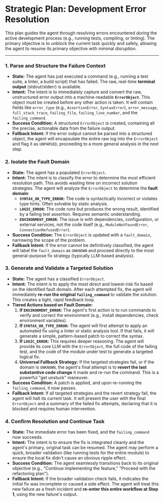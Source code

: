 # Strategic Plan: Development Error Resolution

This plan guides the agent through resolving errors encountered *during* the active development process (e.g., running tests, compiling, or linting). The primary objective is to unblock the current task quickly and safely, allowing the agent to resume its primary objective with minimal disruption.

---

### 1. Parse and Structure the Failure Context

*   **State:** The agent has just executed a command (e.g., running a test suite, a linter, a build script) that has failed. The raw, real-time **terminal output** (stdout/stderr) is available.
*   **Intent:** The intent is to immediately capture and convert the raw, unstructured error output into a machine-readable **`ErrorObject`**. This object must be created before any other action is taken. It will contain fields like `error_type` (e.g., `AssertionError`, `SyntaxError`), `error_message`, `full_stack_trace`, `failing_file`, `failing_line_number`, and the `failing_command`.
*   **Success Condition:** A structured `ErrorObject` is created, containing all the precise, actionable data from the failure output.
*   **Fallback Intent:** If the error output cannot be parsed into a structured object, the agent will encapsulate the entire raw log into the `ErrorObject` and flag it as `UNPARSED`, proceeding to a more general analysis in the next step.

### 2. Isolate the Fault Domain

*   **State:** The agent has a populated `ErrorObject`.
*   **Intent:** The intent is to classify the error to determine the most efficient resolution path. This avoids wasting time on incorrect solution strategies. The agent will analyze the `ErrorObject` to determine the **fault domain**:
    *   **`SYNTAX_OR_TYPE_ERROR`:** The code is syntactically incorrect or violates type hints. Often solvable by static analysis.
    *   **`LOGIC_ERROR`:** The code runs but produces the wrong result, identified by a failing test assertion. Requires semantic understanding.
    *   **`ENVIRONMENT_ERROR`:** The issue is with dependencies, configuration, or external services, not the code itself (e.g., `ModuleNotFoundError`, `ConnectionRefusedError`).
*   **Success Condition:** The `ErrorObject` is updated with a `fault_domain`, narrowing the scope of the problem.
*   **Fallback Intent:** If the error cannot be definitively classified, the agent will label the `fault_domain` as `UNKNOWN` and proceed directly to the most general-purpose fix strategy (typically LLM-based analysis).

### 3. Generate and Validate a Targeted Solution

*   **State:** The agent has a classified `ErrorObject`.
*   **Intent:** The intent is to apply the most direct and lowest-risk fix based on the identified fault domain. After each attempted fix, the agent will immediately **re-run the original `failing_command`** to validate the solution. This creates a tight, rapid feedback loop.
*   **Tiered Actions based on Fault Domain:**
    1.  **If `ENVIRONMENT_ERROR`:** The agent's first action is to run commands to verify and correct the environment (e.g., install dependencies, check environment variables).
    2.  **If `SYNTAX_OR_TYPE_ERROR`:** The agent will first attempt to apply an automated fix using a linter or static analysis tool. If that fails, it will generate a simple, pattern-based patch to correct the syntax.
    3.  **If `LOGIC_ERROR`:** This requires deeper reasoning. The agent will provide its core LLM with the `ErrorObject`, the full code of the failing test, and the code of the module under test to generate a targeted logical fix.
    4.  **Universal Fallback Strategy:** If the targeted strategies fail, or if the domain is `UNKNOWN`, the agent's final attempt is to **revert the last substantive code change** it made and re-run the command. This is a powerful "get unstuck" maneuver.
*   **Success Condition:** A patch is applied, and upon re-running the `failing_command`, it now passes.
*   **Fallback Intent:** If all targeted strategies and the revert strategy fail, the agent will halt its current task. It will present the user with the final `ErrorObject` and a summary of the failed fix attempts, declaring that it is blocked and requires human intervention.

### 4. Confirm Resolution and Continue Task

*   **State:** The immediate error has been fixed, and the `failing_command` now succeeds.
*   **Intent:** The intent is to ensure the fix is integrated cleanly and the agent's primary, original task can be resumed. The agent may perform a quick, broader validation (like running tests for the entire module) to ensure the local fix didn't cause an obvious ripple effect.
*   **Success Condition:** The agent seamlessly transitions back to its original objective (e.g., "Continue implementing the feature," "Proceed with the refactoring plan").
*   **Fallback Intent:** If the broader validation check fails, it indicates the initial fix was incomplete or caused a side effect. The agent will treat this new failure as a fresh incident and **re-enter this entire workflow at Step 1**, using the new failure's output.